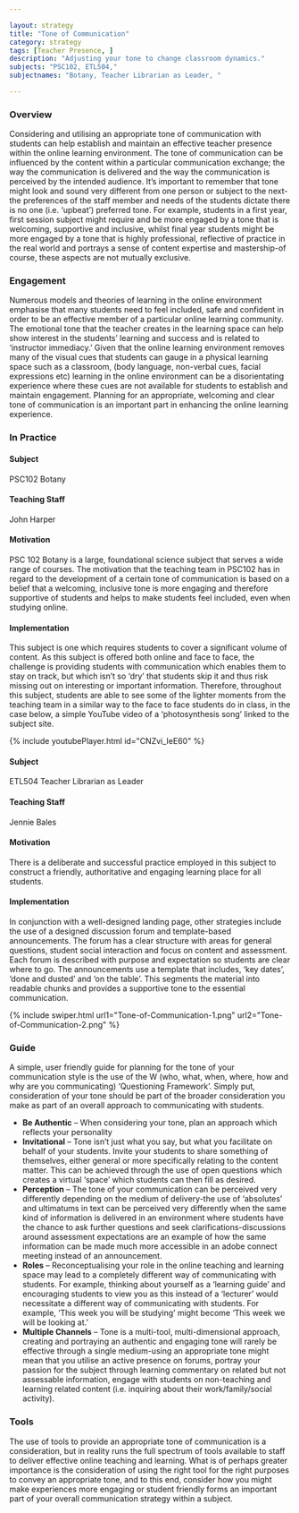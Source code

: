 ```yaml
---

layout: strategy
title: "Tone of Communication"
category: strategy
tags: [Teacher Presence, ]
description: "Adjusting your tone to change classroom dynamics."
subjects: "PSC102, ETL504,"
subjectnames: "Botany, Teacher Librarian as Leader, "

---
```


### Overview

Considering and utilising an appropriate tone of communication with students can help establish and maintain an effective teacher presence within the online learning environment. The tone of communication can be influenced by the content within a particular communication exchange; the way the communication is delivered and the way the communication is perceived by the intended audience. It’s important to remember that tone might look and sound very different from one person or subject to the next-the preferences of the staff member and needs of the students dictate there is no one (i.e. ‘upbeat’) preferred tone. For example, students in a first year, first session subject might require and be more engaged by a tone that is welcoming, supportive and inclusive, whilst final year students might be more engaged by a tone that is highly professional, reflective of practice in the real world and portrays a sense of content expertise and mastership-of course, these aspects are not mutually exclusive.

### Engagement

Numerous models and theories of learning in the online environment emphasise that many students need to feel included, safe and confident in order to be an effective member of a particular online learning community. The emotional tone that the teacher creates in the learning space can help show interest in the students’ learning and success and is related to ‘instructor immediacy.’ Given that the online learning environment removes many of the visual cues that students can gauge in a physical learning space such as a classroom, (body language, non-verbal cues, facial expressions etc) learning in the online environment can be a disorientating experience where these cues are not available for students to establish and maintain engagement. Planning for an appropriate, welcoming and clear tone of communication is an important part in enhancing the online learning experience.

### In Practice
<div class="u-release practice" >

<div class="practice-item">
<div class="practice-content" markdown="1">

#### Subject

PSC102 Botany

#### Teaching Staff

John Harper

#### Motivation

PSC 102 Botany is a large, foundational science subject that serves a wide range of courses. The motivation that the teaching team in PSC102 has in regard to the development of a certain tone of communication is based on a belief that a welcoming, inclusive tone is more engaging and therefore supportive of students and helps to make students feel included, even when studying online.

#### Implementation

This subject is one which requires students to cover a significant volume of content. As this subject is offered both online and face to face, the challenge is providing students with communication which enables them to stay on track, but which isn’t so ‘dry’ that students skip it and thus risk missing out on interesting or important information. Therefore, throughout this subject, students are able to see some of the lighter moments from the teaching team in a similar way to the face to face students do in class, in the case below, a simple YouTube video of a ‘photosynthesis song’ linked to the subject site.

{% include youtubePlayer.html id="CNZvi_IeE60" %}

</div>
</div>

<div class="practice-item">
<div class="practice-content" markdown="1">

#### Subject

ETL504 Teacher Librarian as Leader

#### Teaching Staff

Jennie Bales

#### Motivation

There is a deliberate and successful practice employed in this subject to construct a friendly, authoritative and engaging learning place for all students.

#### Implementation

In conjunction with a well-designed landing page, other strategies include the use of a designed discussion forum and template-based announcements. The forum has a clear structure with areas for general questions, student social interaction and focus on content and assessment. Each forum is described with purpose and expectation so students are clear where to go. The announcements use a template that includes, ‘key dates’, ‘done and dusted’ and ‘on the table’. This segments the material into readable chunks and provides a supportive tone to the essential communication.

{% include swiper.html url1="Tone-of-Communication-1.png" url2="Tone-of-Communication-2.png" %}

</div>
</div>
</div>

### Guide

A simple, user friendly guide for planning for the tone of your communication style is the use of the W (who, what, when, where, how and why are you communicating) ‘Questioning Framework’. Simply put, consideration of your tone should be part of the broader consideration you make as part of an overall approach to communicating with students.

* **Be Authentic** – When considering your tone, plan an approach which reflects your personality
* **Invitational** – Tone isn’t just what you say, but what you facilitate on behalf of your students. Invite your students to share something of themselves, either general or more specifically relating to the content matter. This can be achieved through the use of open questions which creates a virtual ‘space’ which students can then fill as desired.
* **Perception** – The tone of your communication can be perceived very differently depending on the medium of delivery-the use of ‘absolutes’ and ultimatums in text can be perceived very differently when the same kind of information is delivered in an environment where students have the chance to ask further questions and seek clarifications-discussions around assessment expectations are an example of how the same information can be made much more accessible in an adobe connect meeting instead of an announcement.
* **Roles** – Reconceptualising your role in the online teaching and learning space may lead to a completely different way of communicating with students. For example, thinking about yourself as a ‘learning guide’ and encouraging students to view you as this instead of a ‘lecturer’  would necessitate a different way of communicating with students. For example, ‘This week you will be studying’ might become ‘This week we will be looking at.’
* **Multiple Channels** – Tone is a multi-tool, multi-dimensional approach, creating and portraying an authentic and engaging tone will rarely be effective through a single medium-using an appropriate tone might mean that you utilise an active presence on forums, portray your passion for the subject through learning commentary on related but not assessable information, engage with students on non-teaching and learning related content (i.e. inquiring about their work/family/social activity).

### Tools

The use of tools to provide an appropriate tone of communication is a consideration, but in reality runs the full spectrum of tools available to staff to deliver effective online teaching and learning. What is of perhaps greater importance is the consideration of using the right tool for the right purposes to convey an appropriate tone, and to this end, consider how you might make experiences more engaging or student friendly forms an important part of your overall communication strategy within a subject.
